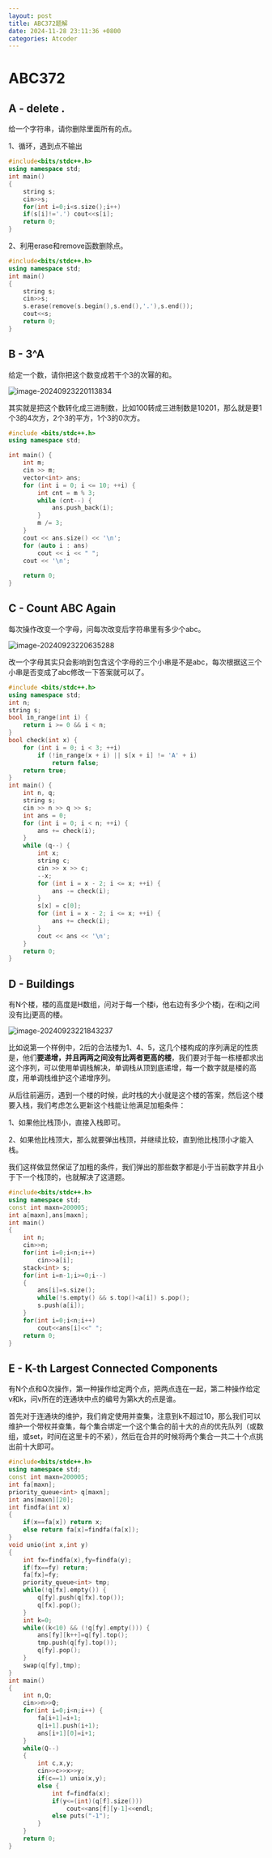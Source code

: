 ```yaml
---
layout: post
title: ABC372题解
date: 2024-11-28 23:11:36 +0800
categories: Atcoder
---
```


# ABC372

## **A - delete .**

给一个字符串，请你删除里面所有的点。

1、循环，遇到点不输出

```c++
#include<bits/stdc++.h>
using namespace std;
int main()
{
	string s;
	cin>>s;
	for(int i=0;i<s.size();i++)
	if(s[i]!='.') cout<<s[i];
	return 0;
}
```

2、利用erase和remove函数删除点。

```c++
#include<bits/stdc++.h>
using namespace std;
int main()
{
	string s;
	cin>>s;
	s.erase(remove(s.begin(),s.end(),'.'),s.end());
	cout<<s;
	return 0;
}
```

## **B - 3^A** 

给定一个数，请你把这个数变成若干个3的次幂的和。

![image-20240923220113834](C:\Users\35757\AppData\Roaming\Typora\typora-user-images\image-20240923220113834.png)

其实就是把这个数转化成三进制数，比如100转成三进制数是10201，那么就是要1个3的4次方，2个3的平方，1个3的0次方。

```c++
#include <bits/stdc++.h>
using namespace std;

int main() {
	int m;
	cin >> m;
	vector<int> ans;
	for (int i = 0; i <= 10; ++i) {
		int cnt = m % 3;
		while (cnt--) {
			ans.push_back(i);
		}
		m /= 3;
	}
	cout << ans.size() << '\n';
	for (auto i : ans)
		cout << i << " ";
	cout << '\n';
	
	return 0;
}

```

## **C - Count ABC Again**

每次操作改变一个字母，问每次改变后字符串里有多少个abc。

![image-20240923220635288](C:\Users\35757\AppData\Roaming\Typora\typora-user-images\image-20240923220635288.png)

改一个字母其实只会影响到包含这个字母的三个小串是不是abc，每次根据这三个小串是否变成了abc修改一下答案就可以了。

```c++
#include <bits/stdc++.h>
using namespace std;
int n;
string s;
bool in_range(int i) {
	return i >= 0 && i < n;
}
bool check(int x) {
	for (int i = 0; i < 3; ++i)
		if (!in_range(x + i) || s[x + i] != 'A' + i)
			return false;
	return true;
}
int main() {
	int n, q;
	string s;
	cin >> n >> q >> s;
	int ans = 0;
	for (int i = 0; i < n; ++i) {
		ans += check(i);
	}
	while (q--) {
		int x;
		string c;
		cin >> x >> c;
		--x;
		for (int i = x - 2; i <= x; ++i) {
			ans -= check(i);
		}
		s[x] = c[0];
		for (int i = x - 2; i <= x; ++i) {
			ans += check(i);
		}
		cout << ans << '\n';
	}
	return 0;
}

```

## **D - Buildings**

有N个楼，楼的高度是H数组，问对于每一个楼i，他右边有多少个楼j，在i和j之间没有比j更高的楼。

![image-20240923221843237](C:\Users\35757\AppData\Roaming\Typora\typora-user-images\image-20240923221843237.png)

比如说第一个样例中，2后的合法楼为1、4、5，这几个楼构成的序列满足的性质是，他们**要递增，并且两两之间没有比两者更高的楼**，我们要对于每一栋楼都求出这个序列，可以使用单调栈解决，单调栈从顶到底递增，每一个数字就是楼的高度，用单调栈维护这个递增序列。

从后往前遍历，遇到一个楼的时候，此时栈的大小就是这个楼的答案，然后这个楼要入栈，我们考虑怎么更新这个栈能让他满足加粗条件：

1、如果他比栈顶小，直接入栈即可。

2、如果他比栈顶大，那么就要弹出栈顶，并继续比较，直到他比栈顶小才能入栈。

我们这样做显然保证了加粗的条件，我们弹出的那些数字都是小于当前数字并且小于下一个栈顶的，也就解决了这道题。

```c++
#include<bits/stdc++.h>
using namespace std;
const int maxn=200005;
int a[maxn],ans[maxn];
int main()
{
	int n;
	cin>>n;
	for(int i=0;i<n;i++)
		cin>>a[i];
	stack<int> s;
	for(int i=n-1;i>=0;i--)
	{
		ans[i]=s.size();
		while(!s.empty() && s.top()<a[i]) s.pop();
		s.push(a[i]);
	}
	for(int i=0;i<n;i++)
		cout<<ans[i]<<" ";
	return 0;
}
```

## **E - K-th Largest Connected Components**

有N个点和Q次操作，第一种操作给定两个点，把两点连在一起，第二种操作给定v和k，问v所在的连通块中点的编号为第k大的点是谁。

首先对于连通块的维护，我们肯定使用并查集，注意到k不超过10，那么我们可以维护一个带权并查集，每个集合绑定一个这个集合的前十大的点的优先队列（或数组，或set，时间在这里卡的不紧），然后在合并的时候将两个集合一共二十个点挑出前十大即可。

```c++
#include<bits/stdc++.h>
using namespace std;
const int maxn=200005;
int fa[maxn];
priority_queue<int> q[maxn];
int ans[maxn][20];
int findfa(int x)
{
	if(x==fa[x]) return x;
	else return fa[x]=findfa(fa[x]);
}
void unio(int x,int y)
{
	int fx=findfa(x),fy=findfa(y);
	if(fx==fy) return;
	fa[fx]=fy;
	priority_queue<int> tmp;
	while(!q[fx].empty()) {
		q[fy].push(q[fx].top());
		q[fx].pop();
	}
	int k=0;
	while((k<10) && (!q[fy].empty())) {
		ans[fy][k++]=q[fy].top();
		tmp.push(q[fy].top());
		q[fy].pop();
	}
	swap(q[fy],tmp);
}
int main()
{
	int n,Q;
	cin>>n>>Q;
	for(int i=0;i<n;i++) {
		fa[i+1]=i+1;
		q[i+1].push(i+1);
		ans[i+1][0]=i+1;
	}
	while(Q--)
	{
		int c,x,y;
		cin>>c>>x>>y;
		if(c==1) unio(x,y);
		else {
			int f=findfa(x);
			if(y<=(int)(q[f].size()))
				cout<<ans[f][y-1]<<endl;
			else puts("-1");
		}
	}
	return 0;
}
```

